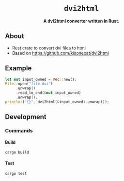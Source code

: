 <div align="center">

  <h1><code>dvi2html</code></h1>

  <strong>A dvi2html converter written in Rust.</strong>

</div>

## About
- Rust crate to convert dvi files to html
- Based on https://github.com/kisonecat/dvi2html

## Example
```rust
let mut input_owned = Vec::new();                                       
File::open("file.dvi")                               
     .unwrap()                                                           
     .read_to_end(&mut input_owned)                                      
     .unwrap();                                                          
println!("{}", dvi2html(&input_owned).unwrap());
```

## Development

### Commands

#### Build

```
cargo build
```

#### Test 

```
cargo test
```
